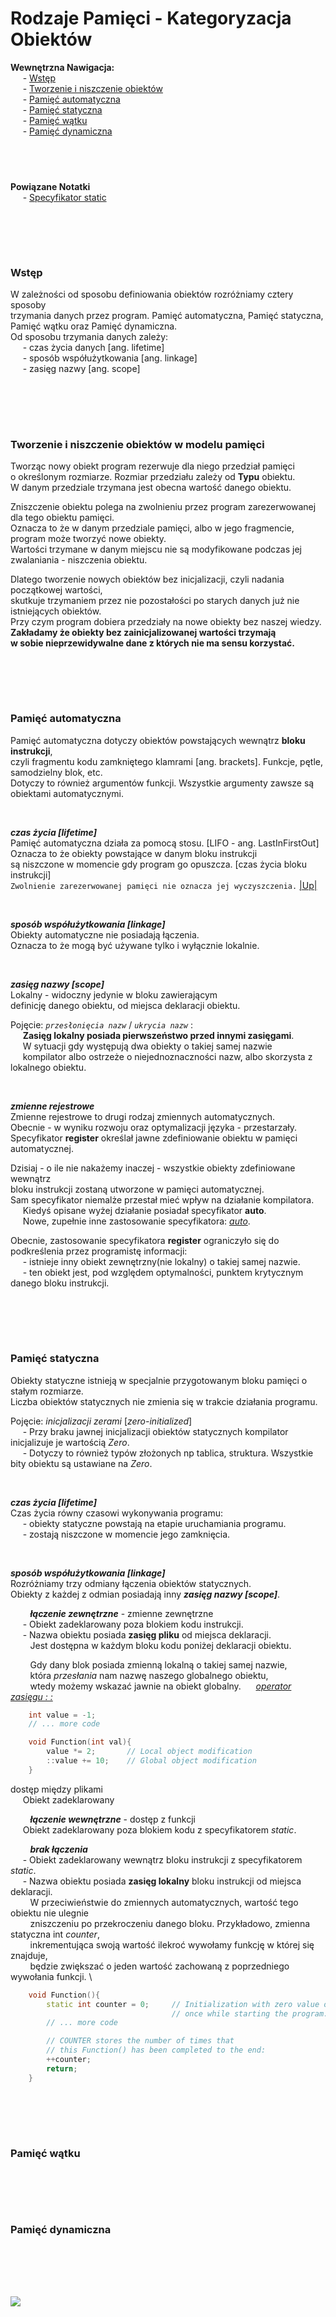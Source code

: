 # Rodzaje Pamięci - Kategoryzacja Obiektów

**Wewnętrzna Nawigacja:**  
&nbsp;&nbsp;&nbsp;&nbsp; - [Wstęp](#wstęp) \
&nbsp;&nbsp;&nbsp;&nbsp; - [Tworzenie i niszczenie obiektów](#tworzenie-i-niszczenie-obiektów-w-modelu-pamięci) \
&nbsp;&nbsp;&nbsp;&nbsp; - [Pamięć automatyczna](#pamięć-automatyczna) \
&nbsp;&nbsp;&nbsp;&nbsp; - [Pamięć statyczna](#pamięć-statyczna) \
&nbsp;&nbsp;&nbsp;&nbsp; - [Pamięć wątku](#pamięć-wątku) \
&nbsp;&nbsp;&nbsp;&nbsp; - [Pamięć dynamiczna](#pamięć-dynamiczna) 



&nbsp;
-------------
**Powiązane Notatki**  
&nbsp;&nbsp;&nbsp;&nbsp; - [Specyfikator static](/workspace/Praktyka/static.md) 



<br/><br/>
-------------
### Wstęp
W zależności od sposobu definiowania obiektów rozróżniamy cztery sposoby \
trzymania danych przez program. Pamięć automatyczna, Pamięć statyczna, \
Pamięć wątku oraz Pamięć dynamiczna. \
Od sposobu trzymania danych zależy: \
&nbsp;&nbsp;&nbsp;&nbsp; - czas życia danych [ang. lifetime] \
&nbsp;&nbsp;&nbsp;&nbsp; - sposób współużytkowania [ang. linkage] \
&nbsp;&nbsp;&nbsp;&nbsp; - zasięg nazwy [ang. scope]


<br/><br/>
-------------
### Tworzenie i niszczenie obiektów w modelu pamięci
Tworząc nowy obiekt program rezerwuje dla niego przedział pamięci \
o określonym rozmiarze. Rozmiar przedziału zależy od __Typu__ obiektu. \
W danym przedziale trzymana jest obecna wartość danego obiektu. 

Zniszczenie obiektu polega na zwolnieniu przez program zarezerwowanej dla tego obiektu pamięci. \
Oznacza to że w danym przedziale pamięci, albo w jego fragmencie, program może tworzyć nowe obiekty. \
Wartości trzymane w danym miejscu nie są modyfikowane podczas jej zwalaniania - niszczenia obiektu. 

Dlatego tworzenie nowych obiektów bez inicjalizacji, czyli nadania początkowej wartości, \
skutkuje trzymaniem przez nie pozostałości po starych danych już nie istniejących obiektów. \
Przy czym program dobiera przedziały na nowe obiekty bez naszej wiedzy. \
__Zakładamy że obiekty bez zainicjalizowanej wartości trzymają \
w sobie nieprzewidywalne dane z których nie ma sensu korzystać.__


<br/><br/>
-------------
### Pamięć automatyczna 
Pamięć automatyczna dotyczy obiektów powstających wewnątrz **bloku instrukcji**, \
czyli fragmentu kodu zamkniętego klamrami [ang. brackets]. Funkcje, pętle, samodzielny blok, etc. \
Dotyczy to również argumentów funkcji. Wszystkie argumenty zawsze są obiektami automatycznymi.

<br/>

***czas życia [lifetime]*** \
Pamięć automatyczna działa za pomocą stosu. [LIFO - ang. LastInFirstOut] \
Oznacza to że obiekty powstające w danym bloku instrukcji \
są niszczone w momencie gdy program go opuszcza. [czas życia bloku instrukcji] \
`Zwolnienie zarezerwowanej pamięci nie oznacza jej wyczyszczenia.` [|Up|](#tworzenie-i-niszczenie-obiektów-w-modelu-pamięci) 

<br/>

***sposób współużytkowania [linkage]*** \
Obiekty automatyczne nie posiadają łączenia. \
Oznacza to że mogą być używane tylko i wyłącznie lokalnie.

<br/>

***zasięg nazwy [scope]*** \
Lokalny - widoczny jedynie w bloku zawierającym \
definicję danego obiektu, od miejsca deklaracji obiektu.

Pojęcie: *`przesłonięcia nazw`* / *`ukrycia nazw`* : \
&nbsp;&nbsp;&nbsp;&nbsp; __Zasięg lokalny posiada pierwszeństwo przed innymi zasięgami__. \
&nbsp;&nbsp;&nbsp;&nbsp; W sytuacji gdy występują dwa obiekty o takiej samej nazwie \
&nbsp;&nbsp;&nbsp;&nbsp; kompilator albo ostrzeże o niejednoznaczności nazw, albo skorzysta z lokalnego obiektu.

<br/>

***zmienne rejestrowe*** \
Zmienne rejestrowe to drugi rodzaj zmiennych automatycznych. \
Obecnie - w wyniku rozwoju oraz optymalizacji języka - przestarzały. \
Specyfikator __register__  określał jawne zdefiniowanie obiektu w pamięci automatycznej. 

Dzisiaj - o ile nie nakażemy inaczej - wszystkie obiekty zdefiniowane wewnątrz \
bloku instrukcji zostaną utworzone w pamięci automatycznej. \
Sam specyfikator niemalże przestał mieć wpływ na działanie kompilatora. \
&nbsp;&nbsp;&nbsp;&nbsp; Kiedyś opisane wyżej działanie posiadał specyfikator __auto__. \
&nbsp;&nbsp;&nbsp;&nbsp; Nowe, zupełnie inne zastosowanie specyfikatora: [*auto*]().

Obecnie, zastosowanie specyfikatora __register__ ograniczyło się do podkreślenia przez programistę informacji: \
&nbsp;&nbsp;&nbsp;&nbsp; - istnieje inny obiekt zewnętrzny(nie lokalny) o takiej samej nazwie. \
&nbsp;&nbsp;&nbsp;&nbsp; - ten obiekt jest, pod względem optymalności, punktem krytycznym danego bloku instrukcji.


<br/><br/>
-------------
### Pamięć statyczna
Obiekty statyczne istnieją w specjalnie przygotowanym bloku pamięci o stałym rozmiarze. \
Liczba obiektów statycznych nie zmienia się w trakcie działania programu. 

Pojęcie: *inicjalizacji zerami* [*zero-initialized*] \
&nbsp;&nbsp;&nbsp;&nbsp; - Przy braku jawnej inicjalizacji obiektów statycznych kompilator inicjalizuje je wartością _Zero_. \
&nbsp;&nbsp;&nbsp;&nbsp; - Dotyczy to również typów złożonych np tablica, struktura. Wszystkie bity obiektu są ustawiane na _Zero_.

<br/>

***czas życia [lifetime]*** \
Czas życia równy czasowi wykonywania programu: \
&nbsp;&nbsp;&nbsp;&nbsp; - obiekty statyczne powstają na etapie uruchamiania programu. \
&nbsp;&nbsp;&nbsp;&nbsp; - zostają niszczone w momencie jego zamknięcia. 

<br/>

***sposób współużytkowania [linkage]*** \
Rozróżniamy trzy odmiany łączenia obiektów statycznych. \
Obiekty z każdej z odmian posiadają inny ***zasięg nazwy [scope]***.

&nbsp;&nbsp;&nbsp;&nbsp;&nbsp;&nbsp;&nbsp;  ***łączenie zewnętrzne*** - zmienne zewnętrzne \
&nbsp;&nbsp;&nbsp;&nbsp; - Obiekt zadeklarowany poza blokiem kodu instrukcji. \
&nbsp;&nbsp;&nbsp;&nbsp; - Nazwa obiektu posiada __zasięg pliku__ od miejsca deklaracji. \
&nbsp;&nbsp;&nbsp;&nbsp;&nbsp;&nbsp;&nbsp; Jest dostępna w każdym bloku kodu poniżej deklaracji obiektu. 

&nbsp;&nbsp;&nbsp;&nbsp;&nbsp;&nbsp;&nbsp; Gdy dany blok posiada zmienną lokalną o takiej samej nazwie, \
&nbsp;&nbsp;&nbsp;&nbsp;&nbsp;&nbsp;&nbsp; która _przesłania_ nam nazwę naszego globalnego obiektu, \
&nbsp;&nbsp;&nbsp;&nbsp;&nbsp;&nbsp;&nbsp; wtedy możemy wskazać jawnie na obiekt globalny. &nbsp;&nbsp;&nbsp;&nbsp; [*operator zasięgu : :*]()
``` cpp
    int value = -1;
    // ... more code

    void Function(int val){    
        value *= 2;       // Local object modification
        ::value += 10;    // Global object modification
    }
```

dostęp między plikami \
&nbsp;&nbsp;&nbsp;&nbsp; Obiekt zadeklarowany 

&nbsp;&nbsp;&nbsp;&nbsp;&nbsp;&nbsp;&nbsp;  ***łączenie wewnętrzne*** - dostęp z funkcji \
&nbsp;&nbsp;&nbsp;&nbsp; Obiekt zadeklarowany poza blokiem kodu z specyfikatorem _static_. 

&nbsp;&nbsp;&nbsp;&nbsp;&nbsp;&nbsp;&nbsp;  ***brak łączenia*** \
&nbsp;&nbsp;&nbsp;&nbsp; - Obiekt zadeklarowany wewnątrz bloku instrukcji z specyfikatorem _static_. \
&nbsp;&nbsp;&nbsp;&nbsp; - Nazwa obiektu posiada __zasięg lokalny__ bloku instrukcji od miejsca deklaracji. \
&nbsp;&nbsp;&nbsp;&nbsp;&nbsp;&nbsp;&nbsp; W przeciwieństwie do zmiennych automatycznych, wartość tego obiektu nie ulegnie \
&nbsp;&nbsp;&nbsp;&nbsp;&nbsp;&nbsp;&nbsp; zniszczeniu po przekroczeniu danego bloku. Przykładowo, zmienna statyczna int _counter_, \
&nbsp;&nbsp;&nbsp;&nbsp;&nbsp;&nbsp;&nbsp; inkrementująca swoją wartość ilekroć wywołamy funkcję w której się znajduje, \
&nbsp;&nbsp;&nbsp;&nbsp;&nbsp;&nbsp;&nbsp; będzie zwiększać o jeden wartość zachowaną z poprzedniego wywołania funkcji. \
``` cpp
    void Function(){
        static int counter = 0;     // Initialization with zero value occurs only 
                                    // once while starting the program. 
        // ... more code

        // COUNTER stores the number of times that 
        // this Function() has been completed to the end: 
        ++counter;
        return;
    }
```

<br/><br/>
-------------
### Pamięć wątku


<br/><br/>
-------------
### Pamięć dynamiczna


<br/><br/>
-------------
![](https://github.com/Ptysiek/resources/blob/master/Ver2.PNG)

